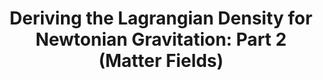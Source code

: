 ---
title: "Deriving the Lagrangian Density for Newtonian Gravitation: Part 2 (Matter Fields)"
description: "How to incorporate matter fields into the field theory of Newtonian gravitation"
categories: [classical field theory]
tags: [Newtonian gravitation, matter fields, Dirac delta distribution]
---